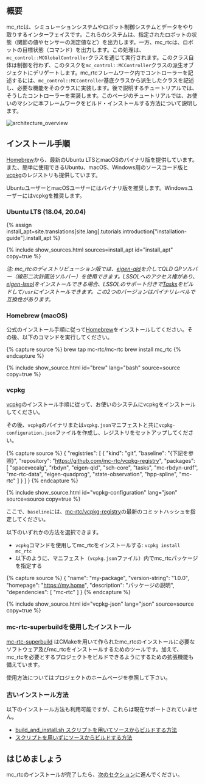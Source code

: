 ## 概要

mc\_rtcは、シミュレーションシステムやロボット制御システムとデータをやり取りするインターフェイスです。これらのシステムは、指定されたロボットの状態（関節の値やセンサーの測定値など）を出力します。一方、mc\_rtcは、ロボットの目標状態（コマンド）を出力します。この処理は、`mc_control::MCGlobalController`クラスを通じて実行されます。このクラス自体は制御を行わず、このタスクを`mc_control::MCController`クラスの派生オブジェクトにデリゲートします。mc\_rtcフレームワーク内でコントローラーを記述するには、`mc_control::MCController`基底クラスから派生したクラスを記述し、必要な機能をそのクラスに実装します。後で説明するチュートリアルでは、そうしたコントローラーを実装します。このページのチュートリアルでは、お使いのマシンに本フレームワークをビルド・インストールする方法について説明します。

<img src="{{site.baseurl_root}}/assets/tutorials/introduction/img/mc_rtc_architecture.jpg" alt="architecture_overview" class="img-fluid" />

## インストール手順

[Homebrew](https://brew.sh/)から、最新のUbuntu LTSとmacOSのバイナリ版を提供しています。また、簡単に使用できるUbuntu、macOS、Windows用のソースコード版と[vcpkg](https://vcpkg.io/en/index.html)のレジストリも提供しています。

UbuntuユーザーとmacOSユーザーにはバイナリ版を推奨します。Windowsユーザーにはvcpkgを推奨します。

### Ubuntu LTS (18.04, 20.04)

{% assign install_apt=site.translations[site.lang].tutorials.introduction["installation-guide"].install_apt %}

{% include show_sources.html sources=install_apt id="install_apt" copy=true %}

*注: mc\_rtcのディストリビューション版では、[eigen-qld](https://github.com/jrl-umi3218/eigen-qld)を介してQLD QPソルバー（線形二次計画法ソルバー）を使用できます。LSSOLへのアクセス権があり、[eigen-lssol](https://gite.lirmm.fr/multi-contact/eigen-lssol)をインストールできる場合、LSSOLのサポート付きで[Tasks](https://github.com/jrl-umi3218/Tasks)をビルドして`/usr`にインストールできます。この2つのバージョンはバイナリレベルで互換性があります。*

### Homebrew (macOS)

公式のインストール手順に従って[Homebrew](https://brew.sh/)をインストールしてください。その後、以下のコマンドを実行してください。

{% capture source %}
brew tap mc-rtc/mc-rtc
brew install mc_rtc
{% endcapture %}

{% include show_source.html id="brew" lang="bash" source=source copy=true %}

### vcpkg

[vcpkg](https://vcpkg.io/)のインストール手順に従って、お使いのシステムにvcpkgをインストールしてください。

その後、`vcpkg`のバイナリまたは`vcpkg.json`マニフェストと共に`vcpkg-configuration.json`ファイルを作成し、レジストリをセットアップしてください。

{% capture source %}
{
  "registries": [
    {
      "kind": "git",
      "baseline": "{下記を参照}",
      "repository": "https://github.com/mc-rtc/vcpkg-registry",
      "packages": [ "spacevecalg", "rbdyn", "eigen-qld", "sch-core", "tasks",
                    "mc-rbdyn-urdf", "mc-rtc-data", "eigen-quadprog", "state-observation",
                    "hpp-spline", "mc-rtc" ]
    }
  ]
}
{% endcapture %}

{% include show_source.html id="vcpkg-configuration" lang="json" source=source copy=true %}

ここで、`baseline`には、[mc-rtc/vcpkg-registry](https://github.com/mc-rtc/vcpkg-registry/)の最新のコミットハッシュを指定してください。

以下のいずれかの方法を選択できます。

- `vcpkg`コマンドを使用してmc_rtcをインストールする: `vcpkg install mc_rtc`
- 以下のように、マニフェスト（`vcpkg.json`ファイル）内でmc\_rtcパッケージを指定する

{% capture source %}
{
  "name": "my-package",
  "version-string": "1.0.0",
  "homepage": "https://my.home",
  "description": "パッケージの説明",
  "dependencies": [
    "mc-rtc"
  ]
}
{% endcapture %}

{% include show_source.html id="vcpkg-json" lang="json" source=source copy=true %}


### mc-rtc-superbuildを使用したインストール

[mc-rtc-superbuild](https://github.com/mc-rtc/mc-rtc-superbuild/) はCMakeを用いて作られたmc_rtcのインストールに必要なソフトウェア及びmc_rtcをインストールするためのツールです。加えて、mc_rtcを必要とするプロジェクトをビルドできるようにするための拡張機能も備えています。

使用方法についてはプロジェクトのホームページを参照して下さい。

### 古いインストール方法

以下のインストール方法も利用可能ですが、これらは現在サポートされていません。
- [build_and_install.sh スクリプトを用いてソースからビルドする方法]({{site.baseurl}}/tutorials/introduction/installation-build-and-install.html)
- [スクリプトを用いずにソースからビルドする方法]({{site.baseurl}}/tutorials/introduction/installation-build-no-script.html)

## はじめましょう

mc_rtcのインストールが完了したら、[次のセクション]({{site.baseurl}}/tutorials/introduction/configuration.html)に進んでください。
